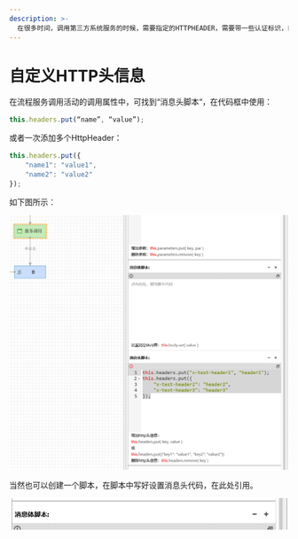 ```yaml
---
description: >-
  在很多时间，调用第三方系统服务的时候，需要指定的HTTPHEADER，需要带一些认证标识，或者其他第三方指定的信息，此时需要在发送请求时对httpHeader进行编辑，此篇上要讲述该功能
---
```


# 自定义HTTP头信息

在流程服务调用活动的调用属性中，可找到“消息头脚本“，在代码框中使用：

```javascript
this.headers.put(“name”, “value”);
```

或者一次添加多个HttpHeader：

```javascript
this.headers.put({
    "name1": "value1",
    "name2": "value2"
});
```

如下图所示：

![&#x5728;&#x670D;&#x52A1;&#x5C5E;&#x6027;&#x4E2D;&#x7F16;&#x8F91;&#x6D88;&#x606F;&#x5934;](../../../.gitbook/assets/3%20%2810%29.png)

当然也可以创建一个脚本，在脚本中写好设置消息头代码，在此处引用。

![&#x70B9;&#x51FB;&#x53F3;&#x4FA7;&#x52A0;&#x53F7;&#x53EF;&#x4EE5;&#x5F15;&#x5165;&#x811A;&#x672C;](../../../.gitbook/assets/4%20%285%29.png)



